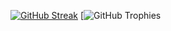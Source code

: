 
<!-- [![GitHub stats](https://github-readme-stats.vercel.app/api?username=saginawj&hide=stars&count_private=true&show_icons=true&theme=merko)](https://github.com/anuraghazra/github-readme-stats) -->

[![GitHub Streak](https://github-readme-streak-stats.herokuapp.com?user=saginawj&theme=dark)](https://git.io/streak-stats)
[![GitHub Trophies](https://github-profile-trophy.vercel.app/?username=saginawj&&row=2&column=3&theme=chalk)


<!--not working correctly

[![Top Langs](https://github-readme-stats.vercel.app/api/top-langs/?username=saginawj&layout=compact&langs_count=10&theme=merko)](https://github.com/anuraghazra/github-readme-stats)

 
 ![](https://github.com/saginawj/github-stats/blob/master/generated/overview.svg)
 ![](https://github.com/saginawj/github-stats/blob/master/generated/languages.svg)
 -->

 
